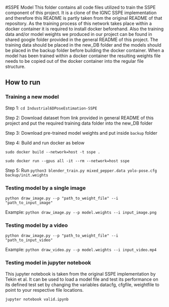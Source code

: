 #SSPE Model
This folder contains all code files utilized to train the SSPE component of this project. It is a clone of the IGNC SSPE implementation and therefore this README is partly taken from the original README of that repository. As the training process of this network takes place within a docker container it is required to install docker beforehand.
Also the training data and/or model weights we produced in our project can be found in shared google folder provided in the general README of this project. The training data should be placed in the new_DB folder and the models should be placed in the backup folder before building the docker container. When a model has been trained within a docker container the resulting weights file needs to be copied out of the docker container into the regular file structure.

## How to run
### Training a new model


Step 1: `cd Industrial6DPoseEstimation-SSPE`

Step 2: Download dataset from link provided in general README of this project and put the required training data folder into the new_DB folder

Step 3: Download pre-trained model weights and put inside `backup` folder

Step 4: Build and run docker as below

`sudo docker build --network=host -t sspe .`

`sudo docker run --gpus all -it --rm --network=host sspe`

Step 5: Run `python3 blender_train.py mixed_pepper.data yolo-pose.cfg backup/init.weights`


### Testing model by a single image

`python draw_image.py --p "path_to_weight_file" --i "path_to_input_image"`

Example: `python draw_image.py --p model.weights --i input_image.png`

### Testing model by a video

`python draw_image.py --p "path_to_weight_file" --i "path_to_input_video"`

Example: `python draw_video.py --p model.weights --i input_video.mp4 `

### Testing model in jupyter notebook

This jupyter notebook is taken from the original SSPE implementation by Tekin et al.
It can be used to load a model file and test its performance on its defined test set by changing the variables datacfg, cfgfile, weightfile to point to your respective file locations.

`jupyter notebook valid.ipynb `
